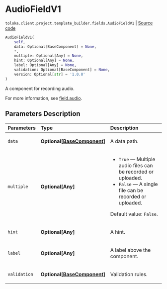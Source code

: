 # AudioFieldV1
`toloka.client.project.template_builder.fields.AudioFieldV1` | [Source code](https://github.com/Toloka/toloka-kit/blob/v1.2.0/src/client/project/template_builder/fields.py#L74)

```python
AudioFieldV1(
    self,
    data: Optional[BaseComponent] = None,
    *,
    multiple: Optional[Any] = None,
    hint: Optional[Any] = None,
    label: Optional[Any] = None,
    validation: Optional[BaseComponent] = None,
    version: Optional[str] = '1.0.0'
)
```

A component for recording audio.


For more information, see [field.audio](https://toloka.ai/docs/template-builder/reference/field.audio).

## Parameters Description

| Parameters | Type | Description |
| :----------| :----| :-----------|
`data`|**Optional\[[BaseComponent](toloka.client.project.template_builder.base.BaseComponent.md)\]**|<p>A data path.</p>
`multiple`|**Optional\[Any\]**|<ul> <li>`True` — Multiple audio files can be recorded or uploaded.</li> <li>`False` — A single file can be recorded or uploaded.</li> </ul> <p></p><p>Default value: `False`.</p>
`hint`|**Optional\[Any\]**|<p>A hint.</p>
`label`|**Optional\[Any\]**|<p>A label above the component.</p>
`validation`|**Optional\[[BaseComponent](toloka.client.project.template_builder.base.BaseComponent.md)\]**|<p>Validation rules.</p>
